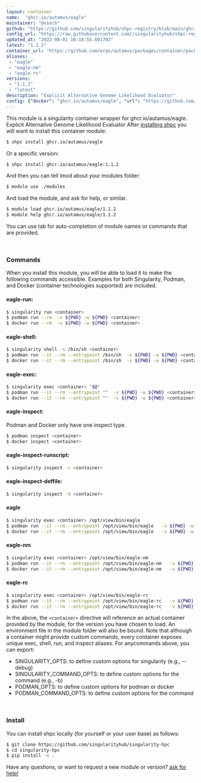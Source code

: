 ```yaml
---
layout: container
name:  "ghcr.io/autamus/eagle"
maintainer: "@vsoch"
github: "https://github.com/singularityhub/shpc-registry/blob/main/ghcr.io/autamus/eagle/container.yaml"
config_url: "https://raw.githubusercontent.com//singularityhub/shpc-registry/main/ghcr.io/autamus/eagle/container.yaml"
updated_at: "2022-08-01 16:18:55.601702"
latest: "1.1.2"
container_url: "https://github.com/orgs/autamus/packages/container/package/eagle"
aliases:
 - "eagle"
 - "eagle-nm"
 - "eagle-rc"
versions:
 - "1.1.2"
 - "latest"
description: "Explicit Alternative Genome Likelihood Evaluator"
config: {"docker": "ghcr.io/autamus/eagle", "url": "https://github.com/orgs/autamus/packages/container/package/eagle", "maintainer": "@vsoch", "description": "Explicit Alternative Genome Likelihood Evaluator", "latest": {"1.1.2": "sha256:852fec8c165a5a23f4cf9de32bb2d4873c04fd092ab0442aef6403a2d63da15d"}, "tags": {"1.1.2": "sha256:852fec8c165a5a23f4cf9de32bb2d4873c04fd092ab0442aef6403a2d63da15d", "latest": "sha256:852fec8c165a5a23f4cf9de32bb2d4873c04fd092ab0442aef6403a2d63da15d"}, "aliases": {"eagle": "/opt/view/bin/eagle", "eagle-nm": "/opt/view/bin/eagle-nm", "eagle-rc": "/opt/view/bin/eagle-rc"}}
---
```


This module is a singularity container wrapper for ghcr.io/autamus/eagle.
Explicit Alternative Genome Likelihood Evaluator
After [installing shpc](#install) you will want to install this container module:


```bash
$ shpc install ghcr.io/autamus/eagle
```

Or a specific version:

```bash
$ shpc install ghcr.io/autamus/eagle:1.1.2
```

And then you can tell lmod about your modules folder:

```bash
$ module use ./modules
```

And load the module, and ask for help, or similar.

```bash
$ module load ghcr.io/autamus/eagle/1.1.2
$ module help ghcr.io/autamus/eagle/1.1.2
```

You can use tab for auto-completion of module names or commands that are provided.

<br>

### Commands

When you install this module, you will be able to load it to make the following commands accessible.
Examples for both Singularity, Podman, and Docker (container technologies supported) are included.

#### eagle-run:

```bash
$ singularity run <container>
$ podman run --rm  -v ${PWD} -w ${PWD} <container>
$ docker run --rm  -v ${PWD} -w ${PWD} <container>
```

#### eagle-shell:

```bash
$ singularity shell -s /bin/sh <container>
$ podman run --it --rm --entrypoint /bin/sh  -v ${PWD} -w ${PWD} <container>
$ docker run --it --rm --entrypoint /bin/sh  -v ${PWD} -w ${PWD} <container>
```

#### eagle-exec:

```bash
$ singularity exec <container> "$@"
$ podman run --it --rm --entrypoint ""  -v ${PWD} -w ${PWD} <container> "$@"
$ docker run --it --rm --entrypoint ""  -v ${PWD} -w ${PWD} <container> "$@"
```

#### eagle-inspect:

Podman and Docker only have one inspect type.

```bash
$ podman inspect <container>
$ docker inspect <container>
```

#### eagle-inspect-runscript:

```bash
$ singularity inspect -r <container>
```

#### eagle-inspect-deffile:

```bash
$ singularity inspect -d <container>
```


#### eagle
       
```bash
$ singularity exec <container> /opt/view/bin/eagle
$ podman run --it --rm --entrypoint /opt/view/bin/eagle   -v ${PWD} -w ${PWD} <container> -c " $@"
$ docker run --it --rm --entrypoint /opt/view/bin/eagle   -v ${PWD} -w ${PWD} <container> -c " $@"
```


#### eagle-nm
       
```bash
$ singularity exec <container> /opt/view/bin/eagle-nm
$ podman run --it --rm --entrypoint /opt/view/bin/eagle-nm   -v ${PWD} -w ${PWD} <container> -c " $@"
$ docker run --it --rm --entrypoint /opt/view/bin/eagle-nm   -v ${PWD} -w ${PWD} <container> -c " $@"
```


#### eagle-rc
       
```bash
$ singularity exec <container> /opt/view/bin/eagle-rc
$ podman run --it --rm --entrypoint /opt/view/bin/eagle-rc   -v ${PWD} -w ${PWD} <container> -c " $@"
$ docker run --it --rm --entrypoint /opt/view/bin/eagle-rc   -v ${PWD} -w ${PWD} <container> -c " $@"
```



In the above, the `<container>` directive will reference an actual container provided
by the module, for the version you have chosen to load. An environment file in the
module folder will also be bound. Note that although a container
might provide custom commands, every container exposes unique exec, shell, run, and
inspect aliases. For anycommands above, you can export:

 - SINGULARITY_OPTS: to define custom options for singularity (e.g., --debug)
 - SINGULARITY_COMMAND_OPTS: to define custom options for the command (e.g., -b)
 - PODMAN_OPTS: to define custom options for podman or docker
 - PODMAN_COMMAND_OPTS: to define custom options for the command

<br>
  
### Install

You can install shpc locally (for yourself or your user base) as follows:

```bash
$ git clone https://github.com/singularityhub/singularity-hpc
$ cd singularity-hpc
$ pip install -e .
```

Have any questions, or want to request a new module or version? [ask for help!](https://github.com/singularityhub/singularity-hpc/issues)